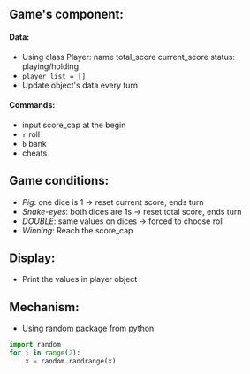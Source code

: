 ## Game's component:  


#### Data: 
- Using class Player:
	name
	total_score
	current_score
	status: playing/holding
- `player_list = []`
- Update object's data every turn  


#### Commands:
- input score_cap at the begin
- `r` roll
- `b` bank
- cheats


## Game conditions:  
- _Pig_: one dice is 1 -> reset current score, ends turn
- _Snake-eyes_: both dices are 1s -> reset total score, ends turn
- _DOUBLE_: same values on dices -> forced to choose roll
- _Winning_: Reach the score_cap

## Display:
- Print the values in player object

## Mechanism:
- Using random package from python
```python
import random
for i in range(2):
	x = random.randrange(x)
```
